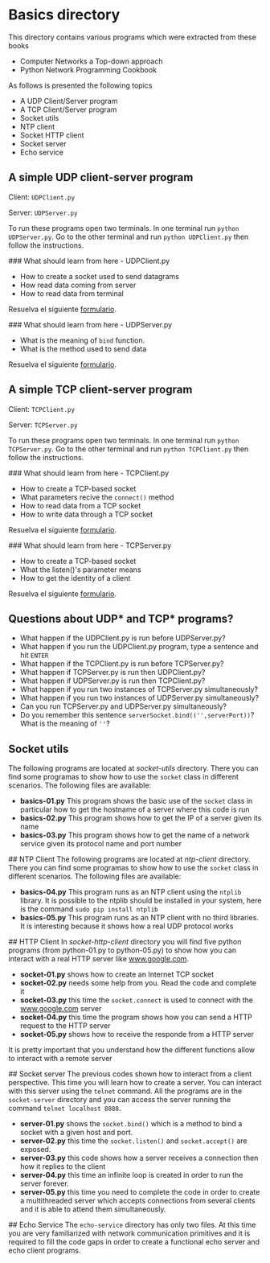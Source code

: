 # Basics directory
This directory contains various programs which were extracted from these books

- Computer Networks a Top-down approach
- Python Network Programming Cookbook

As follows is presented the following topics

- A UDP Client/Server program
- A TCP Client/Server program
- Socket utils
- NTP client
- Socket HTTP client
- Socket server
- Echo service

## A simple UDP client-server program

Client: ``UDPClient.py``

Server: ``UDPServer.py``

To run these programs open two terminals. In one terminal run ``python UDPServer.py``.
Go to the other terminal and run ``python UDPClient.py`` then follow the instructions.

### What should learn from here - UDPClient.py
- How to create a socket used to send datagrams
- How read data coming from server
- How to read data from terminal

Resuelva el siguiente [formulario](http://goo.gl/forms/0Pf72fveHq).

### What should learn from here - UDPServer.py
- What is the meaning of `bind` function.
- What is the method used to send data

Resuelva el siguiente [formulario](http://goo.gl/forms/DOHllYi7FB).

## A simple TCP client-server program

Client: ``TCPClient.py``

Server: ``TCPServer.py``

To run these programs open two terminals. In one terminal run ``python TCPServer.py``.
Go to the other terminal and run ``python TCPClient.py`` then follow the instructions.

### What should learn from here - TCPClient.py
- How to create a TCP-based socket
- What parameters recive the `connect()` method
- How to read data from a TCP socket
- How to write data through a TCP socket

Resuelva el siguiente [formulario](http://goo.gl/forms/lN4V38wp8f).

### What should learn from here - TCPServer.py
- How to create a TCP-based socket
- What the listen()'s parameter means
- How to get the identity of a client

Resuelva el siguiente [formulario](http://goo.gl/forms/6RLs4Vqpkh).

## Questions about UDP\* and TCP\* programs?

- What happen if the UDPClient.py is run before UDPServer.py?
- What happen if you run the UDPClient.py program, type a sentence and hit ``ENTER``
- What happen if the TCPClient.py is run before TCPServer.py?
- What happen if TCPServer.py is run then UDPClient.py? 
- What happen if UDPServer.py is run then TCPClient.py?
- What happen if you run two instances of TCPServer.py simultaneously? 
- What happen if you run two instances of UDPServer.py simultaneously? 
- Can you run TCPServer.py and UDPServer.py simultaneously?
- Do you remember this sentence ``serverSocket.bind(('',serverPort))``? What is the meaning of ``''``? 

## Socket utils

The following programs are located at *socket-utils* directory. There you can find some programas to show how to use the `socket` class in different scenarios. The following files are available:

- **basics-01.py** This program shows the basic use of the `socket` class in particular how to get the hostname of a server where this code is run
- **basics-02.py** This program shows how to get the IP of a server given its name
- **basics-03.py** This program shows how to get the name of a network service given its protocol name and port number

## NTP Client
The following programs are located at *ntp-client* directory. There you can find some programas to show how to use the `socket` class in different scenarios. The following files are available:

- **basics-04.py** This program runs as an NTP client using the `ntplib` library. It is possible to the ntplib should be installed in your system, here is the command ``sudo pip install ntplib``
- **basics-05.py** This program runs as an NTP client with no third libraries. It is interesting because it shows how a real UDP protocol works

## HTTP Client
In *socket-http-client* directory you will find five python programs (from python-01.py to python-05.py) to show how you can interact with a real HTTP server like www.google.com.
- **socket-01.py** shows how to create an Internet TCP socket 
- **socket-02.py** needs some help from you. Read the code and complete it
- **socket-03.py** this time the `socket.connect` is used to connect with the www.google.com server
- **socket-04.py** this time the program shows how you can send a HTTP request to the HTTP server
- **socket-05.py** shows how to receive the responde from a HTTP server

It is pretty important that you understand how the different functions allow to interact with a remote server

## Socket server
The previous codes shown how to interact from a client perspective. This time you will learn how to create a server. You can interact with this server using the
`telnet` command. 
All the programs are in the `socket-server` directory and you can access the server running the command `telnet localhost 8888`.

- **server-01.py** shows the `socket.bind()` which is a method to bind a socket with a given host and port.
- **server-02.py** this time the `socket.listen()` and `socket.accept()` are exposed. 
- **server-03.py** this code shows how a server receives a connection then how it replies to the client
- **server-04.py** this time an infinite loop is created in order to run the server forever.
- **server-05.py** this time you need to complete the code in order to create a multithreaded server which accepts connections from several clients and it is able to attend them simultaneously.

## Echo Service
The `echo-service` directory has only two files. At this time you are very familiarized with network communication primitives and it is required to fill the code gaps in order to create a functional echo server and echo client programs.
